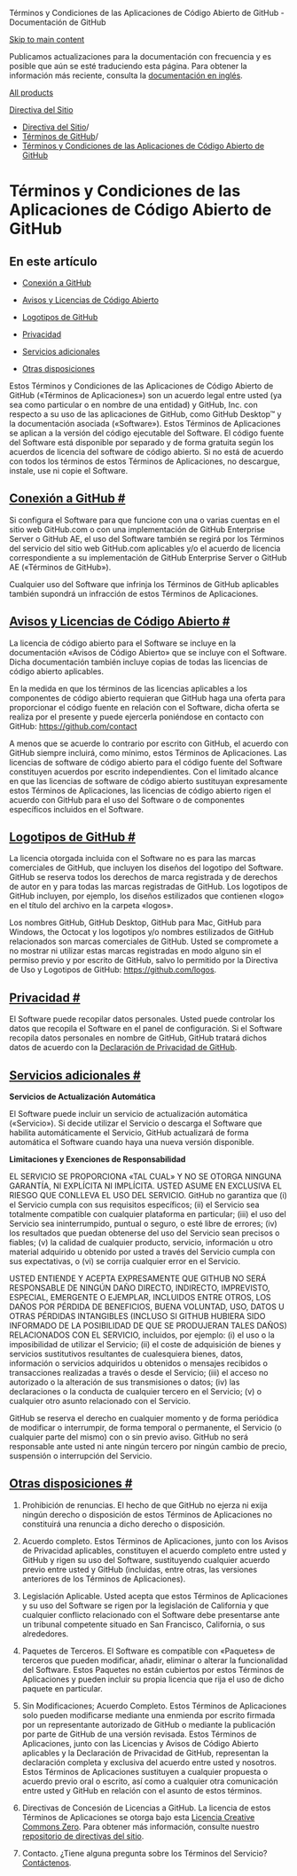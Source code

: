 Términos y Condiciones de las Aplicaciones de Código Abierto de GitHub - Documentación de GitHub

[Skip to main content](#main-content)

Publicamos actualizaciones para la documentación con frecuencia y es posible que aún se esté traduciendo esta página. Para obtener la información más reciente, consulta la [documentación en inglés](/en).

[All products](/es)

[Directiva del Sitio](/es/site-policy)

* [Directiva del Sitio](/es/site-policy)/
* [Términos de GitHub](/es/site-policy/github-terms)/
* [Términos y Condiciones de las Aplicaciones de Código Abierto de GitHub](/es/site-policy/github-terms/github-open-source-applications-terms-and-conditions)

Términos y Condiciones de las Aplicaciones de Código Abierto de GitHub
==========

En este artículo
----------

* [Conexión a GitHub](#connecting-to-github)

* [Avisos y Licencias de Código Abierto](#open-source-licenses-and-notices)

* [Logotipos de GitHub](#githubs-logos)

* [Privacidad](#privacy)

* [Servicios adicionales](#additional-services)

* [Otras disposiciones](#miscellanea)

Estos Términos y Condiciones de las Aplicaciones de Código Abierto de GitHub («Términos de Aplicaciones») son un acuerdo legal entre usted (ya sea como particular o en nombre de una entidad) y GitHub, Inc. con respecto a su uso de las aplicaciones de GitHub, como GitHub Desktop™ y la documentación asociada («Software»). Estos Términos de Aplicaciones se aplican a la versión del código ejecutable del Software. El código fuente del Software está disponible por separado y de forma gratuita según los acuerdos de licencia del software de código abierto. Si no está de acuerdo con todos los términos de estos Términos de Aplicaciones, no descargue, instale, use ni copie el Software.

[Conexión a GitHub #](#connecting-to-github)
----------

Si configura el Software para que funcione con una o varias cuentas en el sitio web GitHub.com o con una implementación de GitHub Enterprise Server o GitHub AE, el uso del Software también se regirá por los Términos del servicio del sitio web GitHub.com aplicables y/o el acuerdo de licencia correspondiente a su implementación de GitHub Enterprise Server o GitHub AE («Términos de GitHub»).

Cualquier uso del Software que infrinja los Términos de GitHub aplicables también supondrá un infracción de estos Términos de Aplicaciones.

[Avisos y Licencias de Código Abierto #](#open-source-licenses-and-notices)
----------

La licencia de código abierto para el Software se incluye en la documentación «Avisos de Código Abierto» que se incluye con el Software. Dicha documentación también incluye copias de todas las licencias de código abierto aplicables.

En la medida en que los términos de las licencias aplicables a los componentes de código abierto requieran que GitHub haga una oferta para proporcionar el código fuente en relación con el Software, dicha oferta se realiza por el presente y puede ejercerla poniéndose en contacto con GitHub: <https://github.com/contact>

A menos que se acuerde lo contrario por escrito con GitHub, el acuerdo con GitHub siempre incluirá, como mínimo, estos Términos de Aplicaciones. Las licencias de software de código abierto para el código fuente del Software constituyen acuerdos por escrito independientes. Con el limitado alcance en que las licencias de software de código abierto sustituyan expresamente estos Términos de Aplicaciones, las licencias de código abierto rigen el acuerdo con GitHub para el uso del Software o de componentes específicos incluidos en el Software.

[Logotipos de GitHub #](#githubs-logos)
----------

La licencia otorgada incluida con el Software no es para las marcas comerciales de GitHub, que incluyen los diseños del logotipo del Software. GitHub se reserva todos los derechos de marca registrada y de derechos de autor en y para todas las marcas registradas de GitHub. Los logotipos de GitHub incluyen, por ejemplo, los diseños estilizados que contienen «logo» en el título del archivo en la carpeta «logos».

Los nombres GitHub, GitHub Desktop, GitHub para Mac, GitHub para Windows, the Octocat y los logotipos y/o nombres estilizados de GitHub relacionados son marcas comerciales de GitHub. Usted se compromete a no mostrar ni utilizar estas marcas registradas en modo alguno sin el permiso previo y por escrito de GitHub, salvo lo permitido por la Directiva de Uso y Logotipos de GitHub: <https://github.com/logos>.

[Privacidad #](#privacy)
----------

El Software puede recopilar datos personales. Usted puede controlar los datos que recopila el Software en el panel de configuración. Si el Software recopila datos personales en nombre de GitHub, GitHub tratará dichos datos de acuerdo con la [Declaración de Privacidad de GitHub](/es/site-policy/privacy-policies/github-privacy-statement).

[Servicios adicionales #](#additional-services)
----------

**Servicios de Actualización Automática**

El Software puede incluir un servicio de actualización automática («Servicio»). Si decide utilizar el Servicio o descarga el Software que habilita automáticamente el Servicio, GitHub actualizará de forma automática el Software cuando haya una nueva versión disponible.

**Limitaciones y Exenciones de Responsabilidad**

EL SERVICIO SE PROPORCIONA «TAL CUAL» Y NO SE OTORGA NINGUNA GARANTÍA, NI EXPLÍCITA NI IMPLÍCITA. USTED ASUME EN EXCLUSIVA EL RIESGO QUE CONLLEVA EL USO DEL SERVICIO. GitHub no garantiza que (i) el Servicio cumpla con sus requisitos específicos; (ii) el Servicio sea totalmente compatible con cualquier plataforma en particular; (iii) el uso del Servicio sea ininterrumpido, puntual o seguro, o esté libre de errores; (iv) los resultados que puedan obtenerse del uso del Servicio sean precisos o fiables; (v) la calidad de cualquier producto, servicio, información u otro material adquirido u obtenido por usted a través del Servicio cumpla con sus expectativas, o (vi) se corrija cualquier error en el Servicio.

USTED ENTIENDE Y ACEPTA EXPRESAMENTE QUE GITHUB NO SERÁ RESPONSABLE DE NINGÚN DAÑO DIRECTO, INDIRECTO, IMPREVISTO, ESPECIAL, EMERGENTE O EJEMPLAR, INCLUIDOS ENTRE OTROS, LOS DAÑOS POR PÉRDIDA DE BENEFICIOS, BUENA VOLUNTAD, USO, DATOS U OTRAS PÉRDIDAS INTANGIBLES (INCLUSO SI GITHUB HUBIERA SIDO INFORMADO DE LA POSIBILIDAD DE QUE SE PRODUJERAN TALES DAÑOS) RELACIONADOS CON EL SERVICIO, incluidos, por ejemplo: (i) el uso o la imposibilidad de utilizar el Servicio; (ii) el coste de adquisición de bienes y servicios sustitutivos resultantes de cualesquiera bienes, datos, información o servicios adquiridos u obtenidos o mensajes recibidos o transacciones realizadas a través o desde el Servicio; (iii) el acceso no autorizado o la alteración de sus transmisiones o datos; (iv) las declaraciones o la conducta de cualquier tercero en el Servicio; (v) o cualquier otro asunto relacionado con el Servicio.

GitHub se reserva el derecho en cualquier momento y de forma periódica de modificar o interrumpir, de forma temporal o permanente, el Servicio (o cualquier parte del mismo) con o sin previo aviso. GitHub no será responsable ante usted ni ante ningún tercero por ningún cambio de precio, suspensión o interrupción del Servicio.

[Otras disposiciones #](#miscellanea)
----------

1. Prohibición de renuncias. El hecho de que GitHub no ejerza ni exija ningún derecho o disposición de estos Términos de Aplicaciones no constituirá una renuncia a dicho derecho o disposición.

2. Acuerdo completo. Estos Términos de Aplicaciones, junto con los Avisos de Privacidad aplicables, constituyen el acuerdo completo entre usted y GitHub y rigen su uso del Software, sustituyendo cualquier acuerdo previo entre usted y GitHub (incluidas, entre otras, las versiones anteriores de los Términos de Aplicaciones).

3. Legislación Aplicable. Usted acepta que estos Términos de Aplicaciones y su uso del Software se rigen por la legislación de California y que cualquier conflicto relacionado con el Software debe presentarse ante un tribunal competente situado en San Francisco, California, o sus alrededores.

4. Paquetes de Terceros. El Software es compatible con «Paquetes» de terceros que pueden modificar, añadir, eliminar o alterar la funcionalidad del Software. Estos Paquetes no están cubiertos por estos Términos de Aplicaciones y pueden incluir su propia licencia que rija el uso de dicho paquete en particular.

5. Sin Modificaciones; Acuerdo Completo. Estos Términos de Aplicaciones solo pueden modificarse mediante una enmienda por escrito firmada por un representante autorizado de GitHub o mediante la publicación por parte de GitHub de una versión revisada. Estos Términos de Aplicaciones, junto con las Licencias y Avisos de Código Abierto aplicables y la Declaración de Privacidad de GitHub, representan la declaración completa y exclusiva del acuerdo entre usted y nosotros. Estos Términos de Aplicaciones sustituyen a cualquier propuesta o acuerdo previo oral o escrito, así como a cualquier otra comunicación entre usted y GitHub en relación con el asunto de estos términos.

6. Directivas de Concesión de Licencias a GitHub. La licencia de estos Términos de Aplicaciones se otorga bajo esta [Licencia Creative Commons Zero](https://creativecommons.org/publicdomain/zero/1.0/). Para obtener más información, consulte nuestro [repositorio de directivas del sitio](https://github.com/github/site-policy#license).

7. Contacto. ¿Tiene alguna pregunta sobre los Términos del Servicio? [Contáctenos](https://support.github.com/contact?tags=docs-policy).
